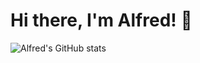 # Hi there, I'm Alfred! 👋

![Alfred's GitHub stats](https://github-readme-stats.vercel.app/api?username=codeauthor1&show_icons=true&theme=transparent)
